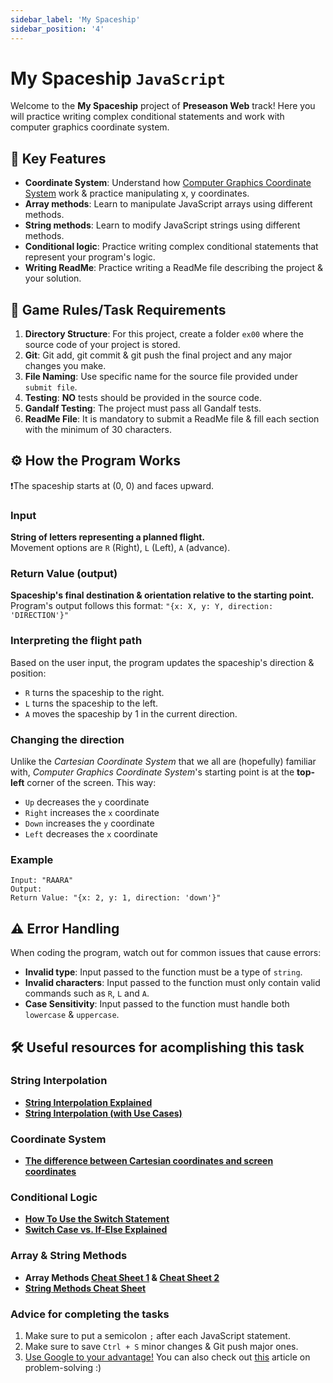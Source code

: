 ```yaml
---
sidebar_label: 'My Spaceship'
sidebar_position: '4'
---
```


# My Spaceship `JavaScript`

Welcome to the **My Spaceship** project of **Preseason Web** track! Here you will practice writing complex conditional statements and work with computer graphics coordinate system.

## 🚀 Key Features

- **Coordinate System**: Understand how [Computer Graphics Coordinate System](https://fcs-cs.github.io/cs1-2018/modules/01-introduction/computer-coordinates/) work & practice manipulating x, y coordinates.
- **Array methods**: Learn to manipulate JavaScript arrays using different methods.
- **String methods**: Learn to modify JavaScript strings using different methods.
- **Conditional logic**: Practice writing complex conditional statements that represent your program's logic.
- **Writing ReadMe**: Practice writing a ReadMe file describing the project & your solution.

## 📝 Game Rules/Task Requirements

1. **Directory Structure**: For this project, create a folder `ex00` where the source code of your project is stored.
2. **Git**: Git add, git commit & git push the final project and any major changes you make.
3. **File Naming**: Use specific name for the source file provided under `submit file`.
4. **Testing**: **NO** tests should be provided in the source code.
5. **Gandalf Testing**: The project must pass all Gandalf tests.
6. **ReadMe File**: It is mandatory to submit a ReadMe file & fill each section with the minimum of 30 characters.

## ⚙️ How the Program Works

❗The spaceship starts at (0, 0) and faces upward.

### Input

**String of letters representing a planned flight.**  
Movement options are `R` (Right), `L` (Left), `A` (advance).

### Return Value (output)

**Spaceship's final destination & orientation relative to the starting point.**  
Program's output follows this format: `"{x: X, y: Y, direction: 'DIRECTION'}"`

### Interpreting the flight path

Based on the user input, the program updates the spaceship's direction & position:
- `R` turns the spaceship to the right.
- `L` turns the spaceship to the left.
- `A` moves the spaceship by 1 in the current direction.

### Changing the direction

Unlike the *Cartesian Coordinate System* that we all are (hopefully) familiar with, *Computer Graphics Coordinate System*'s starting point is at the **top-left** corner of the screen. This way:
- `Up` decreases the `y` coordinate
- `Right` increases the `x` coordinate
- `Down` increases the `y` coordinate
- `Left` decreases the `x` coordinate

### Example

```
Input: "RAARA"
Output: 
Return Value: "{x: 2, y: 1, direction: 'down'}"
```

## ⚠️ Error Handling

When coding the program, watch out for common issues that cause errors:
- **Invalid type**: Input passed to the function must be a type of `string`.
- **Invalid characters**: Input passed to the function must only contain valid commands such as `R`, `L` and `A`.
- **Case Sensitivity**: Input passed to the function must handle both `lowercase` & `uppercase`. 

## 🛠️ Useful resources for acomplishing this task

### String Interpolation
- [**String Interpolation Explained**](https://www.geeksforgeeks.org/string-interpolation-in-javascript/)
- [**String Interpolation (with Use Cases)**](https://favtutor.com/articles/string-interpolation-javascript/)

### Coordinate System
- [**The difference between Cartesian coordinates and screen coordinates**](https://www.vaia.com/en-us/textbooks/computer-science/fundamentals-of-java-ap-computer-science-4-edition/chapter-5/problem-1-describe-the-difference-between-cartesian-coordina/#:~:text=The%20main%20difference%20is%20in,the%20y%2Daxis%20increases%20downwards.)

### Conditional Logic
- [**How To Use the Switch Statement**](https://www.digitalocean.com/community/tutorials/how-to-use-the-switch-statement-in-javascript)
- [**Switch Case vs. If-Else Explained**](https://builtin.com/articles/switch-case-vs-if-else)

### Array & String Methods
- **Array Methods [Cheat Sheet 1](https://clubmate.fi/array-cheat-sheet) & [Cheat Sheet 2](https://array-methods.github.io/)**
- [**String Methods Cheat Sheet**](https://techtalkbook.com/string-methods-cheatsheet-in-javascript/)

### Advice for completing the tasks
1. Make sure to put a semicolon `;` after each JavaScript statement.
2. Make sure to save `Ctrl + S` minor changes & Git push major ones.
3. [Use Google to your advantage!](https://www.freecodecamp.org/news/how-to-google-like-a-pro-10-tips-for-effective-googling/) You can also check out [this](https://www.freecodecamp.org/news/how-to-think-like-a-programmer-lessons-in-problem-solving-d1d8bf1de7d2) article on problem-solving :)